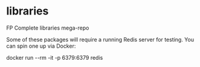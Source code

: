libraries
=========

FP Complete libraries mega-repo

Some of these packages will require a running Redis server for testing. You can
spin one up via Docker:

   docker run --rm -it -p 6379:6379 redis
